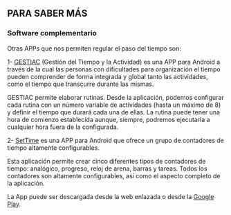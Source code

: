 ## PARA SABER MÁS

### Software complementario

Otras APPs que nos permiten regular el paso del tiempo son:

1- [GESTIAC](http://aulaabierta.arasaac.org/gestiac-0-inicio) (Gestión del Tiempo y la Actividad) es una APP para Android a través de la cual las personas con dificultades para organización el tiempo pueden comprender de forma integrada y global tanto las actividades, como el tiempo que transcurre durante las mismas.

GESTIAC permite elaborar rutinas. Desde la aplicación, podemos configurar cada rutina con un número variable de actividades (hasta un máximo de 8) y definir el tiempo que durará cada una de ellas. La rutina puede tener una hora de comienzo establecida aunque, siempre, podremos ejecutarla a cualquier hora fuera de la configurada.

2- [SetTime](http://www.accegal.org/settime/) es una APP para Android que ofrece un grupo de contadores de tiempo altamente configurables.

Esta aplicación permite crear cinco diferentes tipos de contadores de tiempo: analógico, progreso, reloj de arena, barras y tareas. Todos los contadores son altamente configurables, así como el aspecto completo de la aplicación.

La App puede ser descargada desde la web enlazada o desde la [Google Play](https://play.google.com/store/apps/details?id=es.uvigo.gti.settime&gl=ES).

<!--stackedit_data:
eyJoaXN0b3J5IjpbMTY5NDc0NzQyNiwtODk5MjUyOTEwLC0yMD
M4MzE2OTQ5XX0=
-->